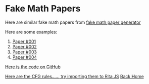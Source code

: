 # Fake Math Papers
Here are similar fake math papers from [fake math paper generator](thatsmathematics.com/mathgen/)

Here are some examples:
1. [Paper #001](<https://github.com/vedek/publications/blob/master/mathgen-1347046598.pdf>)
2. [Paper #002](<https://github.com/vedek/publications/blob/master/mathgen-1640174949.pdf>)
3. [Paper #003](<https://github.com/vedek/publications/blob/master/mathgen-1682412038.pdf>)
4. [Paper #004](<https://github.com/vedek/publications/blob/master/mathgen-929202668.pdf>)

[Here is the code on GitHub](https://github.com/neldredge/mathgen)

[Here are the CFG rules....., try importing them to Rita.JS](https://github.com/neldredge/mathgen/blob/master/scirules.in)
[Back Home](README.md)
